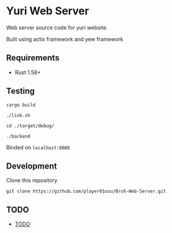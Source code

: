 # Yuri Web Server

Web server source code for yuri website.

Built using actix framework and yew framework

## Requirements

- Rust 1.58+

## Testing

`cargo build`

`./link.sh`

`cd ./target/debug/`

`./backend`

Binded on `localhost:8080`

## Development

Clone this repository

`git clone https://github.com/player01osu/Bruh-Web-Server.git`

## TODO

- [TODO](TODO.md)
